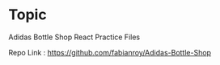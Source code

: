 # Topic
Adidas Bottle Shop React Practice Files

Repo Link : https://github.com/fabianroy/Adidas-Bottle-Shop
